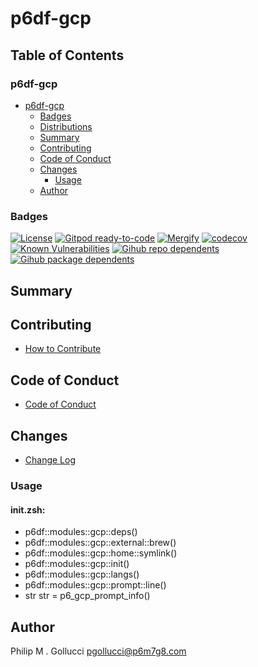# p6df-gcp

## Table of Contents


### p6df-gcp
- [p6df-gcp](#p6df-gcp)
  - [Badges](#badges)
  - [Distributions](#distributions)
  - [Summary](#summary)
  - [Contributing](#contributing)
  - [Code of Conduct](#code-of-conduct)
  - [Changes](#changes)
    - [Usage](#usage)
  - [Author](#author)

### Badges

[![License](https://img.shields.io/badge/License-Apache%202.0-yellowgreen.svg)](https://opensource.org/licenses/Apache-2.0)
[![Gitpod ready-to-code](https://img.shields.io/badge/Gitpod-ready--to--code-blue?logo=gitpod)](https://gitpod.io/#https://github.com/p6m7g8/p6df-gcp)
[![Mergify](https://img.shields.io/endpoint.svg?url=https://gh.mergify.io/badges/p6m7g8/p6df-gcp/&style=flat)](https://mergify.io)
[![codecov](https://codecov.io/gh/p6m7g8/p6df-gcp/branch/master/graph/badge.svg?token=14Yj1fZbew)](https://codecov.io/gh/p6m7g8/p6df-gcp)
[![Known Vulnerabilities](https://snyk.io/test/github/p6m7g8/p6df-gcp/badge.svg?targetFile=package.json)](https://snyk.io/test/github/p6m7g8/p6df-gcp?targetFile=package.json)
[![Gihub repo dependents](https://badgen.net/github/dependents-repo/p6m7g8/p6df-gcp)](https://github.com/p6m7g8/p6df-gcp/network/dependents?dependent_type=REPOSITORY)
[![Gihub package dependents](https://badgen.net/github/dependents-pkg/p6m7g8/p6df-gcp)](https://github.com/p6m7g8/p6df-gcp/network/dependents?dependent_type=PACKAGE)

## Summary

## Contributing

- [How to Contribute](CONTRIBUTING.md)

## Code of Conduct

- [Code of Conduct](CODE_OF_CONDUCT.md)

## Changes

- [Change Log](CHANGELOG.md)

### Usage

#### init.zsh:

- p6df::modules::gcp::deps()
- p6df::modules::gcp::external::brew()
- p6df::modules::gcp::home::symlink()
- p6df::modules::gcp::init()
- p6df::modules::gcp::langs()
- p6df::modules::gcp::prompt::line()
- str str = p6_gcp_prompt_info()


## Author

Philip M . Gollucci <pgollucci@p6m7g8.com>
